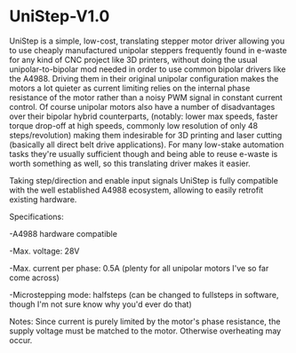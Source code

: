 # UniStep-V1.0
UniStep is a simple, low-cost, translating stepper motor driver allowing you to use cheaply manufactured unipolar steppers frequently found in e-waste for any kind of CNC project like 3D printers, 
without doing the usual unipolar-to-bipolar mod needed in order to use common bipolar drivers like the A4988. 
Driving them in their original unipolar configuration makes the motors a lot quieter as current limiting relies on the internal phase resistance of the motor rather than a noisy PWM signal in constant current control.
Of course unipolar motors also have a number of disadvantages over their bipolar hybrid counterparts, (notably: lower max speeds, faster torque drop-off at high speeds, commonly low resolution of only 48 steps/revolution) making them 
indesirable for 3D printing and laser cutting (basically all direct belt drive applications). For many low-stake automation tasks they're usually sufficient though and being able to reuse e-waste is worth something as well, so this translating driver makes it easier.

Taking step/direction and enable input signals UniStep is fully compatible with the well established A4988 ecosystem, allowing to easily retrofit existing hardware.


Specifications:

-A4988 hardware compatible

-Max. voltage: 28V

-Max. current per phase: 0.5A (plenty for all unipolar motors I've so far come across)

-Microstepping mode: halfsteps (can be changed to fullsteps in software, though I'm not sure know why you'd ever do that)


Notes:
Since current is purely limited by the motor's phase resistance, the supply voltage must be matched to the motor. Otherwise overheating may occur.
